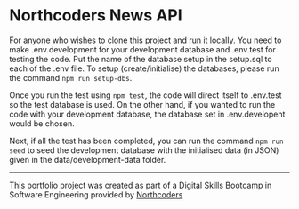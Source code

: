 # Northcoders News API

For anyone who wishes to clone this project and run it locally. You need to make .env.development for your development database and .env.test for testing the code.
Put the name of the database setup in the setup.sql to each of the .env file. To setup (create/initialise) the databases, please run the command ```npm run setup-dbs```.

Once you run the test using ```npm test```, the code will direct itself to .env.test so the test database is used. On the other hand, if you wanted to run the code with your development database, the database set in .env.developent would be chosen.

Next, if all the test has been completed, you can run the command ```npm run seed``` to seed the development database with the initialised data (in JSON) given in the data/development-data folder.



--- 

This portfolio project was created as part of a Digital Skills Bootcamp in Software Engineering provided by [Northcoders](https://northcoders.com/)
